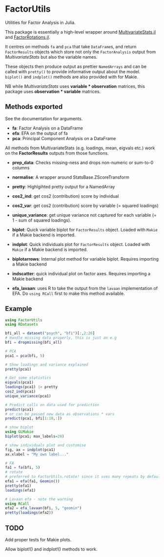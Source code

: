 
# FactorUtils

Utilities for Factor Analysis in Julia. 

This package is essentially a high-level wrapper around [MultivariateStats.jl](https://juliastats.org/MultivariateStats.jl/dev/) and [FactorRotations.jl](https://p-gw.github.io/FactorRotations.jl/stable/). 

It centres on methods `fa` and `pca` that take `DataFrame`s, and return `FactorResults` objects which store not only the `FactorAnalysis` output from *MultivariateStats* but also the variable names.

These objects then produce output as prettier `NamedArrays` and can be called with `pretty()` to provide informative output about the model. `biplot()` and `indplot()` methods are also provided with for Makie.

NB while *MultivariateStats* uses **variable * observation** matrices, this package uses **observation * variable** matrices.

## Methods exported

See the documentation for arguments.

* **fa**: Factor Analysis on a DataFrame
* **efa**: EFA on the output of fa
* **pca**: Principal Component Analysis on a DataFrame

All methods from MultivariateStats (e.g. loadings, mean, eigvals etc.) work
on the **FactorResults** outputs from those functions.

* **prep_data**: Checks missing-ness and drops non-numeric or sum-to-0 columns
* **normalise**: A wrapper around StatsBase.ZScoreTransform

* **pretty**: Highlgihted pretty output for a NamedArray

* **cos2_ind**: get cos2 (contribution) score by individual
* **cos2_var**: get cos2 (contribution) score by variable (= squared loadings)
* **unique_variance**: get unique variance not captured for each variable (= 1 - sum of squared loadings).

* **biplot**: Quick variable biplot for `FactorResults` object. Loaded with `Makie` if a Makie backend is imported.
* **indplot**: Quick individuals plot for `FactorResults` object. Loaded with `Makie` if a Makie backend is imported.

* **biplotarrows**: Internal plot method for variable biplot. Requires importing a Makie backend
* **indscatter**: quick individual plot on factor axes. Requires importing a Makie backend

* **efa_lavaan**: uses R to take the output from the `lavaan` implementation of EFA. Do `using RCall` first to make this method available.

## Example

```julia
using FactorUtils
using RDatasets

bfi_all = dataset("psych", "bfi")[:,2:26]
# Handle missing data properly, this is just an e.g
bfi = dropmissing(bfi_all)

# PCA
pca1 = pca(bfi, 5)

# Show loadings and variance explained
pretty(pca1)

# Get some statistics
eigvals(pca1)
loadings(pca1) |> pretty
cos2_ind(pca1)
unique_variance(pca1)

# Predict calls on data used for prediction
predict(pca1)
# or can be passed new data as observations * vars
predict(pca1, bfi[1:10,:])

# show biplot
using GLMakie
biplot(pca1; max_labels=20)

# show individuals plot and customise
fig, ax = indplot(pca1)
ax.xlabel = "My own label..."

# FA
fa1 = fa(bfi, 5)
# rotate
# preferred to FactorUtils.rotate! since it uses many repeats by default
efa1 = efa(fa1, Geomin()) 
pretty(efa1)
loadings(efa1)

# Lavaan efa - note the warning
using RCall
efa2 = efa_lavaan(bfi, 5, "geomin")
pretty(loadings(efa2))
```

## TODO

Add proper tests for Makie plots.

Allow biplot!() and indplot!() methods to work.